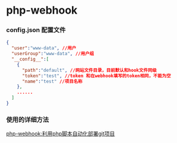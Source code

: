 # php-webhook

### config.json 配置文件

```json
{
  "user":"www-data", //用户
  "userGroup":"www-data", //用户组
  "__config__":[
    {
      "path":"default", //网站文件目录，目前默认和hook文件同级
      "token":"test", //token 和在webhook填写的token相同，不能为空
      "name":"test" //项目名称
    },
    ......
  ]
}
```

### 使用的详细方法
[php-webhook:利用php脚本自动化部署git项目](http://lxl520.com/index.php/archives/38/)